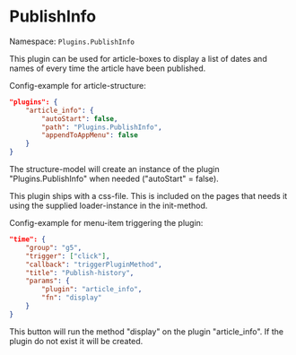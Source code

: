 # PublishInfo
Namespace: `Plugins.PublishInfo`

This plugin can be used for article-boxes to display a list of dates and names of every time the article have been published.

Config-example for article-structure:
```json
"plugins": {
    "article_info": {
        "autoStart": false,
        "path": "Plugins.PublishInfo",
        "appendToAppMenu": false
    }
}
```

The structure-model will create an instance of the plugin "Plugins.PublishInfo" when needed ("autoStart" = false).

This plugin ships with a css-file. This is included on the pages that needs it using the supplied loader-instance in the init-method.
 
Config-example for menu-item triggering the plugin:
```json
"time": {
    "group": "g5",
    "trigger": ["click"],
    "callback": "triggerPluginMethod",
    "title": "Publish-history",
    "params": {
        "plugin": "article_info",
        "fn": "display"
    }
}
```
This button will run the method "display" on the plugin "article_info". If the plugin do not exist it will be created.

